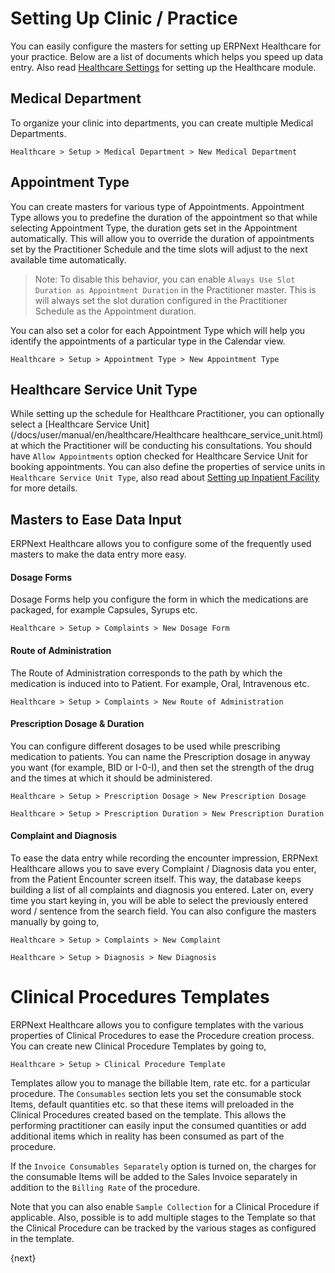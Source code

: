 <!-- add-breadcrumbs -->
# Setting Up Clinic / Practice

You can easily configure the masters for setting up ERPNext Healthcare for your practice. Below are a list of documents which helps you speed up data entry. Also read [Healthcare Settings](/docs/user/manual/en/healthcare/setup/healthcare_settings) for setting up the Healthcare module.

## Medical Department
To organize your clinic into departments, you can create multiple Medical Departments.

`Healthcare > Setup > Medical Department > New Medical Department`

## Appointment Type
You can create masters for various type of Appointments. Appointment Type allows you to predefine the duration of the appointment so that while selecting Appointment Type, the duration gets set in the Appointment automatically. This will allow you to override the duration of appointments set by the Practitioner Schedule and the time slots will adjust to the next available time automatically.

>Note: To disable this behavior, you can enable `Always Use Slot Duration as Appointment Duration` in the Practitioner master. This is will always set the slot duration configured in the Practitioner Schedule as the Appointment duration. 

You can also set a color for each Appointment Type which will help you identify the appointments of a particular type in the Calendar view.

`Healthcare > Setup > Appointment Type > New Appointment Type`

## Healthcare Service Unit Type
While setting up the schedule for Healthcare Practitioner, you can optionally select a [Healthcare Service Unit](/docs/user/manual/en/healthcare/Healthcare healthcare_service_unit.html) at which the Practitioner will be conducting his consultations. You should have `Allow Appointments` option checked for Healthcare Service Unit for booking appointments. You can also define the properties of service units in `Healthcare Service Unit Type`, also read about [Setting up Inpatient Facility](/docs/user/manual/en/healthcare/setup/setup_inpatient.html) for more details.

## Masters to Ease Data Input
ERPNext Healthcare allows you to configure some of the frequently used masters to make the data entry more easy.

#### Dosage Forms
Dosage Forms help you configure the form in which the medications are packaged, for example Capsules, Syrups etc.

`Healthcare > Setup > Complaints > New Dosage Form`

#### Route of Administration
The Route of Administration corresponds to the path by which the medication is induced into to Patient. For example, Oral, Intravenous etc.

`Healthcare > Setup > Complaints > New Route of Administration`

#### Prescription Dosage & Duration
You can configure different dosages to be used while prescribing medication to patients. You can name the Prescription dosage in anyway you want (for example, BID or I-0-I), and then set the strength of the drug and the times at which it should be administered.

`Healthcare > Setup > Prescription Dosage > New Prescription Dosage`

`Healthcare > Setup > Prescription Duration > New Prescription Duration`

#### Complaint and Diagnosis
To ease the data entry while recording the encounter impression, ERPNext Healthcare allows you to save every Complaint / Diagnosis data you enter, from the Patient Encounter screen itself. This way, the database keeps building a list of all complaints and diagnosis you entered. Later on, every time you start keying in, you will be able to select the previously entered word / sentence from the search field. You can also configure the masters manually by going to,

`Healthcare > Setup > Complaints > New Complaint`

`Healthcare > Setup > Diagnosis > New Diagnosis`

# Clinical Procedures Templates
ERPNext Healthcare allows you to configure templates with the various properties of Clinical Procedures to ease the Procedure creation process. You can create new Clinical Procedure Templates by going to,

`Healthcare > Setup > Clinical Procedure Template`

Templates allow you to manage the billable Item, rate etc. for a particular procedure. The `Consumables` section lets you set the consumable stock Items, default quantities etc. so that these items will preloaded in the Clinical Procedures created based on the template. This allows the performing practitioner can easily input the consumed quantities or add additional items which in reality has been consumed as part of the procedure.

If the `Invoice Consumables Separately` option is turned on, the charges for the consumable Items will be added to the Sales Invoice separately in addition to the `Billing Rate` of the procedure.

Note that you can also enable `Sample Collection` for a Clinical Procedure if applicable. Also, possible is to add multiple stages to the Template so that the Clinical Procedure can be tracked by the various stages as configured in the template.

{next}
